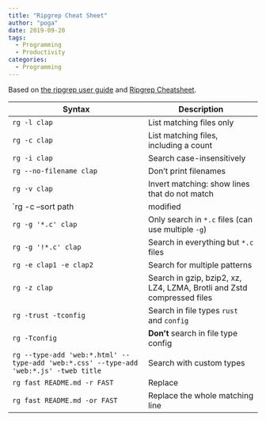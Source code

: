 ```yaml
---
title: "Ripgrep Cheat Sheet"
author: "poga"
date: 2019-09-20
tags:
  - Programming
  - Productivity
categories:
  - Programming
---
```


Based on [the ripgrep user guide](https://github.com/BurntSushi/ripgrep/blob/master/GUIDE.md) and [Ripgrep Cheatsheet](https://www.philipdaniels.com/blog/2019/ripgrep-cheatsheet/).

Syntax    | Description
--------|------
`rg -l clap`     | List matching files only
`rg -c clap`   | List matching files, including a count
`rg -i clap` | Search case-insensitively
`rg --no-filename clap` | Don’t print filenames
`rg -v clap` | Invert matching: show lines that do not match
`rg -c –sort path|modified|accessed|created clap` | Sort the results (`-sortr` to reverse)
`rg -g '*.c' clap` | Only search in `*.c` files (can use multiple `-g`)
`rg -g '!*.c' clap` | Search in everything but `*.c` files
`rg -e clap1 -e clap2` | Search for multiple patterns
`rg -z clap` | Search in gzip, bzip2, xz, LZ4, LZMA, Brotli and Zstd compressed files
`rg -trust -tconfig` | Search in file types `rust` and `config`
`rg -Tconfig`| **Don’t** search in file type config
`rg --type-add 'web:*.html' --type-add 'web:*.css' --type-add 'web:*.js' -tweb title` | Search with custom types
`rg fast README.md -r FAST` | Replace
`rg fast README.md -or FAST` | Replace the whole matching line
